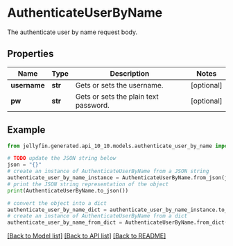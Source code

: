 # AuthenticateUserByName

The authenticate user by name request body.

## Properties

Name | Type | Description | Notes
------------ | ------------- | ------------- | -------------
**username** | **str** | Gets or sets the username. | [optional] 
**pw** | **str** | Gets or sets the plain text password. | [optional] 

## Example

```python
from jellyfin.generated.api_10_10.models.authenticate_user_by_name import AuthenticateUserByName

# TODO update the JSON string below
json = "{}"
# create an instance of AuthenticateUserByName from a JSON string
authenticate_user_by_name_instance = AuthenticateUserByName.from_json(json)
# print the JSON string representation of the object
print(AuthenticateUserByName.to_json())

# convert the object into a dict
authenticate_user_by_name_dict = authenticate_user_by_name_instance.to_dict()
# create an instance of AuthenticateUserByName from a dict
authenticate_user_by_name_from_dict = AuthenticateUserByName.from_dict(authenticate_user_by_name_dict)
```
[[Back to Model list]](README.md#documentation-for-models) [[Back to API list]](README.md#documentation-for-api-endpoints) [[Back to README]](README.md)


